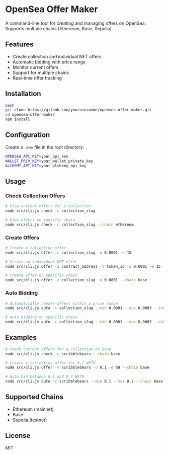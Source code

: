 # OpenSea Offer Maker

A command-line tool for creating and managing offers on OpenSea. Supports multiple chains (Ethereum, Base, Sepolia).

## Features
- Create collection and individual NFT offers
- Automatic bidding with price range
- Monitor current offers
- Support for multiple chains
- Real-time offer tracking

## Installation

```bash
bash
git clone https://github.com/yourusername/opensea-offer-maker.git
cd opensea-offer-maker
npm install
```

## Configuration

Create a `.env` file in the root directory:

```bash
OPENSEA_API_KEY=your_api_key
WALLET_PRIV_KEY=your_wallet_private_key
ALCHEMY_API_KEY=your_alchemy_api_key
```

## Usage

### Check Collection Offers
```bash
# View current offers for a collection
node src/cli.js check -c collection_slug

# View offers on specific chain
node src/cli.js check -c collection_slug --chain ethereum
```

### Create Offers
```bash
# Create a collection offer
node src/cli.js offer -c collection_slug -o 0.0001 -e 15

# Create an individual NFT offer
node src/cli.js offer -a contract_address -t token_id -o 0.0001 -e 15

# Create offer on specific chain
node src/cli.js offer -c collection_slug -o 0.0001 --chain base
```

### Auto Bidding
```bash
# Automatically create offers within a price range
node src/cli.js auto -c collection_slug --min 0.0001 --max 0.0003 --increment 0.0001 --interval 60

# Auto bidding on specific chain
node src/cli.js auto -c collection_slug --min 0.0001 --max 0.0003 --chain ethereum
```

## Examples

```bash
# Check current offers for a collection on Base
node src/cli.js check -c scribblebears --chain base

# Create a collection offer for 0.1 WETH
node src/cli.js offer -c scribblebears -o 0.1 -e 60 --chain base

# Auto bid between 0.1 and 0.2 WETH
node src/cli.js auto -c scribblebears --min 0.1 --max 0.2 --chain base --debug
```

## Supported Chains
- Ethereum (mainnet)
- Base
- Sepolia (testnet)

## License
MIT


